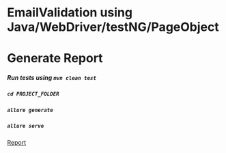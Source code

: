 # EmailValidation using Java/WebDriver/testNG/PageObject
# Generate Report
##### Run tests using ```mvn clean test```
##### ```cd PROJECT_FOLDER```
##### ```allure generate```
##### ```allure serve```
[Report](report/report.png)




